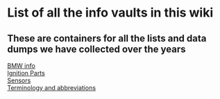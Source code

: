 # List of all the info vaults in this wiki

## These are containers for all the lists and data dumps we have collected over the years

[BMW info](Vault-BMW-Info.md)  
[Ignition Parts](Vault-Of-Ignition-Parts.md)  
[Sensors](Vault-Of-Sensors.md)  
[Terminology and abbreviations](Vault-Of-Terminology.md)  
